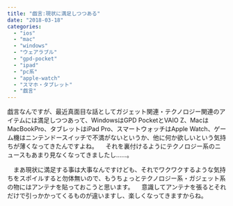 ```yaml
---
title: "戯言:現状に満足しつつある"
date: "2018-03-18"
categories: 
  - "ios"
  - "mac"
  - "windows"
  - "ウェアラブル"
  - "gpd-pocket"
  - "ipad"
  - "pc系"
  - "apple-watch"
  - "スマホ・タブレット"
  - "戯言"
---
```


戯言なんですが、最近真面目な話としてガジェット関連・テクノロジー関連のアイテムには満足しつつあって、WindowsはGPD PocketとVAIO Z、MacはMacBookPro、タブレットはiPad Pro、スマートウォッチはApple Watch、ゲーム機はニンテンドースイッチで不満がないというか、他に何か欲しいという気持ちが薄くなってきたんですよね。 　それを裏付けるようにテクノロジー系のニュースもあまり見なくなってきましたし……。

　まあ現状に満足する事は大事なんですけども、それでワクワクするような気持ちをスポイルすると勿体無いので、もうちょっとテクノロジー系・ガジェット系の物にはアンテナを貼っておこうと思います。 　意識してアンテナを張るとそれだけで引っかかってくるものが違いますし、楽しくなってきますからね。
